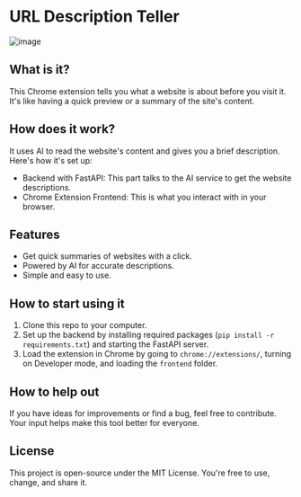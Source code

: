 # URL Description Teller

![image](https://github.com/Ahmet-Dedeler/ai-site_description-chrome-extension/assets/105894172/12cdf0d8-f897-45a2-9776-139911fac9c8)



## What is it?

This Chrome extension tells you what a website is about before you visit it. It's like having a quick preview or a summary of the site's content.

## How does it work?

It uses AI to read the website's content and gives you a brief description. Here's how it's set up:

- Backend with FastAPI: This part talks to the AI service to get the website descriptions.
- Chrome Extension Frontend: This is what you interact with in your browser.

## Features

- Get quick summaries of websites with a click.
- Powered by AI for accurate descriptions.
- Simple and easy to use.

## How to start using it

1. Clone this repo to your computer.
2. Set up the backend by installing required packages (`pip install -r requirements.txt`) and starting the FastAPI server.
3. Load the extension in Chrome by going to `chrome://extensions/`, turning on Developer mode, and loading the `frontend` folder.

## How to help out

If you have ideas for improvements or find a bug, feel free to contribute. Your input helps make this tool better for everyone.

## License

This project is open-source under the MIT License. You're free to use, change, and share it.
